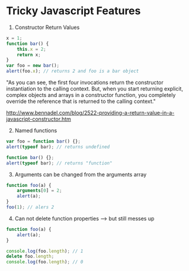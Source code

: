 # Tricky Javascript Features

1. Constructor Return Values

```javascript
x = 1;
function bar() {
    this.x = 2;
    return x;
}
var foo = new bar();
alert(foo.x); // returns 2 and foo is a bar object
```

"As you can see, the first four invocations return the constructor instantiation to the calling context. But, when you start returning explicit, complex objects and arrays in a constructor function, you completely override the reference that is returned to the calling context."

http://www.bennadel.com/blog/2522-providing-a-return-value-in-a-javascript-constructor.htm

2. Named functions

```javascript
var foo = function bar() {};
alert(typeof bar); // returns undefined

function bar() {};
alert(typeof bar); // returns "function"
```

3. Arguments can be changed from the arguments array

```javascript
function foo(a) {
    arguments[0] = 2;
    alert(a);
}
foo(1); // alers 2
```

4. Can not delete function properties --> but still messes up

```javascript
function foo(a) {
    alert(a);
}

console.log(foo.length); // 1
delete foo.length;
console.log(foo.length); // 0
```